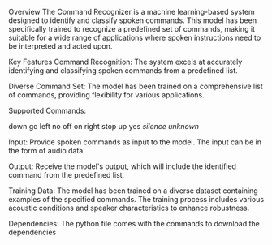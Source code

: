 Overview
The Command Recognizer is a machine learning-based system designed to identify and classify spoken commands. This model has been specifically trained to recognize a predefined set of commands, making it suitable for a wide range of applications where spoken instructions need to be interpreted and acted upon.

Key Features
Command Recognition: The system excels at accurately identifying and classifying spoken commands from a predefined list.

Diverse Command Set: The model has been trained on a comprehensive list of commands, providing flexibility for various applications.

Supported Commands:

down
go
left
no
off
on
right
stop
up
yes
_silence_
_unknown_

Input: Provide spoken commands as input to the model. The input can be in the form of audio data.

Output: Receive the model's output, which will include the identified command from the predefined list.

Training Data: The model has been trained on a diverse dataset containing examples of the specified commands. The training process includes various acoustic conditions and speaker characteristics to enhance robustness.

Dependencies: The python file comes with the commands to download the dependencies 
